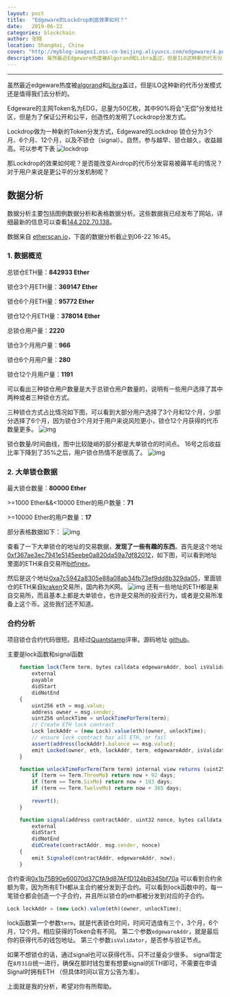 ```yaml
---
layout: post
title:  "Edgeware的Lockdrop到底效果如何？"
date:   2019-06-22
categories: blockchain
author: 张翔
location: ShangHai, China
cover: "http://myblog-images1.oss-cn-beijing.aliyuncs.com/edgeware/4.png"
description: 虽然最近Edgeware热度被Algorand和Libra盖过，但是ILO这种新的代币分发模式还是值得我们去分析的。
---
```

---

虽然最近edgeware热度被[algorand](https://www.algorand.com/)和[Libra](https://libra.org)盖过，但是ILO这种新的代币分发模式还是值得我们去分析的。

Edgeware的主网Token名为EDG，总量为50亿枚，其中90%将会“无偿”分发给社区，但是为了保证公开和公平，创造性的发明了Lockdrop分发方式。

Lockdrop做为一种新的Token分发方式，Edgeware的Lockdrop
锁仓分为3个月、6个月、12个月，以及不锁仓（signal）。自然，参与越早、锁仓越久，收益越高。可以参考下表
![lockdrop](https://oss02.bihu.com/image/20190604/56d94f7378392ba6a435863e289a4eea_HEYTEKRVG44Q.jpg)

那Lockdrop的效果如何呢？是否能改变Airdrop的代币分发容易被薅羊毛的情况？对于用户来说是更公平的分发机制呢？

## 数据分析
数据分析主要包括图例数据分析和表格数据分析。这些数据我已经发布了网站，详细最新的信息可以查看[144.202.70.138](http://144.202.70.138)。

数据来自 [etherscan.io](https://etherscan.io/address/0x1b75B90e60070d37CfA9d87AFfD124bB345bf70a)，下面的数据分析截止到06-22 16:45。
### 1. 数据概览

总锁仓ETH量：**842933 Ether**

锁仓3个月ETH量：**369147 Ether**

锁仓6个月ETH量：**95772 Ether**

锁仓12个月ETH量：**378014 Ether**

总锁仓用户量：**2220**

锁仓3个月用户量：**966**

锁仓6个月用户量：**280**

锁仓12个月用户量：**1191**

可以看出三种锁仓用户数量是大于总锁仓用户数量的，说明有一些用户选择了其中两种或者三种锁仓方式。

三种锁仓方式占比情况如下图，可以看到大部分用户选择了3个月和12个月，少部分选择了6个月，因为锁仓3个月对于用户来说风险更小，锁仓12个月获得的代币数量更多。
![img](http://myblog-images1.oss-cn-beijing.aliyuncs.com/edgeware/2.png)


锁仓数量/时间曲线，图中比较陡峭的部分都是大单锁仓的时间点。
16号之后收益比率下降到了35%之后，用户锁仓热情不是很高了。
![img](http://myblog-images1.oss-cn-beijing.aliyuncs.com/edgeware/3.png)


### 2. 大单锁仓数据

最大锁仓数量：**80000 Ether**

\>=1000 Ether&&<10000 Ether的用户数量：**71**

\>=10000 Ether的用户数量：**17**

部分表格数据如下：
![img](http://myblog-images1.oss-cn-beijing.aliyuncs.com/edgeware/1.png)

查看了一下大单锁仓的地址的交易数据，**发现了一些有趣的东西**。首先是这个地址[0xf367ae3ec7941e5145eebe0a820da59a7df82012](
https://etherscan.io/address/0xf367ae3ec7941e5145eebe0a820da59a7df82012)，如下图，可以看到地址里面的ETH来自交易所[bitfinex](https://www.bitfinex.com/)。

然后是这个地址[0xa7c5942a8305e88a08ab34fb73ef9dd8b329da05](https://etherscan.io/address/0xa7c5942a8305e88a08ab34fb73ef9dd8b329da05)，里面锁仓的ETH来自[kraken](https://www.kraken.com/)交易所，国内称为K网。
![img](http://myblog-images1.oss-cn-beijing.aliyuncs.com/edgeware/4.png)
还有一些地址的ETH都是来自交易所，而且基本上都是大单锁仓，也许是交易所的投资行为，或者是交易所准备上这个币。这些我们还不知道。



###  合约分析
项目锁仓合约代码很短。且经过[Quantstamp](https://arena-attachments.s3.amazonaws.com/4282493/a155dc84aa1dfba4cfd3dc6be1e1ebdc.pdf?1557965252)评审。源码地址 [github](https://github.com/hicommonwealth/edgeware-lockdrop)。

主要是lock函数和signal函数
```javascript
    function lock(Term term, bytes calldata edgewareAddr, bool isValidator)
        external
        payable
        didStart
        didNotEnd
    {
        uint256 eth = msg.value;
        address owner = msg.sender;
        uint256 unlockTime = unlockTimeForTerm(term);
        // Create ETH lock contract
        Lock lockAddr = (new Lock).value(eth)(owner, unlockTime);
        // ensure lock contract has all ETH, or fail
        assert(address(lockAddr).balance == msg.value);
        emit Locked(owner, eth, lockAddr, term, edgewareAddr, isValidator, now);
    }

    function unlockTimeForTerm(Term term) internal view returns (uint256) {
        if (term == Term.ThreeMo) return now + 92 days;
        if (term == Term.SixMo) return now + 183 days;
        if (term == Term.TwelveMo) return now + 365 days;
        
        revert();
    }
```

```javascript
    function signal(address contractAddr, uint32 nonce, bytes calldata edgewareAddr)
        external
        didStart
        didNotEnd
        didCreate(contractAddr, msg.sender, nonce)
    {
        emit Signaled(contractAddr, edgewareAddr, now);
    }
```

合约查询[0x1b75B90e60070d37CfA9d87AFfD124bB345bf70a](https://etherscan.io/address/0x1b75b90e60070d37cfa9d87affd124bb345bf70a)
可以看到合约余额为零，因为所有ETH都从主合约被分发到子合约。可以看到lock函数中的，每一笔锁仓都会创造一个子合约，并且所以锁仓的eth都被分发到对应的子合约。
```javascript
Lock lockAddr = (new Lock).value(eth)(owner, unlockTime);
```
lock函数第一个参数`term`，就是代表锁仓时间，时间可选值有三个，3个月，6个月，12个月。相应获得的Token会有不同。
第二个参数`edgewareAddr`，就是最后你的获得代币的钱包地址。
第三个参数`isValidator`，是否参与验证节点。


如果不想锁仓的话，通过signal也可以获得代币。只不过量会少很多。
signal暂定在`8月31日`统一进行，确保在那时钱包里有想要signal的ETH即可，不需要在申请Signal时拥有ETH （但具体时间以官方公告为准）。


上面就是我的分析，希望对你有所帮助。